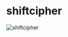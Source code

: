 # shiftcipher
![shiftcipher](https://user-images.githubusercontent.com/47978075/93733358-46b94280-fbff-11ea-8a12-0cb5f745ba78.jpg)
